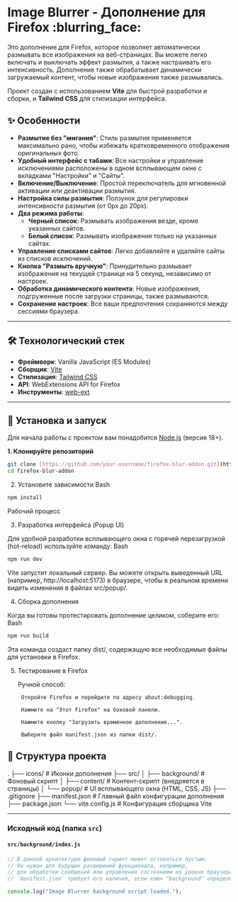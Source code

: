 # Image Blurrer - Дополнение для Firefox :blurring_face:

Это дополнение для Firefox, которое позволяет автоматически размывать все изображения на веб-страницах. Вы можете легко включать и выключать эффект размытия, а также настраивать его интенсивность. Дополнение также обрабатывает динамически загружаемый контент, чтобы новые изображения также размывались.

Проект создан с использованием **Vite** для быстрой разработки и сборки, и **Tailwind CSS** для стилизации интерфейса.

## ✨ Особенности

* **Размытие без "мигания"**: Стиль размытия применяется максимально рано, чтобы избежать кратковременного отображения оригинальных фото.
* **Удобный интерфейс с табами**: Все настройки и управление исключениями расположены в одном всплывающем окне с вкладками "Настройки" и "Сайты".
* **Включение/Выключение**: Простой переключатель для мгновенной активации или деактивации размытия.
* **Настройка силы размытия**: Ползунок для регулировки интенсивности размытия (от 0px до 20px).
* **Два режима работы**:
  * **Черный список**: Размывать изображения везде, кроме указанных сайтов.
  * **Белый список**: Размывать изображения только на указанных сайтах.
* **Управление списками сайтов**: Легко добавляйте и удаляйте сайты из списков исключений.
* **Кнопка "Размыть вручную"**: Принудительно размывает изображения на текущей странице на 5 секунд, независимо от настроек.
* **Обработка динамического контента**: Новые изображения, подгруженные после загрузки страницы, также размываются.
* **Сохранение настроек**: Все ваши предпочтения сохраняются между сессиями браузера.

---

## 🛠️ Технологический стек

* **Фреймворк**: Vanilla JavaScript (ES Modules)
* **Сборщик**: [Vite](https://vitejs.dev/)
* **Стилизация**: [Tailwind CSS](https://tailwindcss.com/)
* **API**: WebExtensions API for Firefox
* **Инструменты**: [web-ext](https://github.com/mozilla/web-ext)

---

## 🚀 Установка и запуск

Для начала работы с проектом вам понадобится [Node.js](https://nodejs.org/) (версия 18+).

**1. Клонируйте репозиторий**

```bash
git clone [https://github.com/your-username/firefox-blur-addon.git](https://github.com/your-username/firefox-blur-addon.git)
cd firefox-blur-addon
```
2. Установите зависимости
   Bash
```bash
npm install
```
Рабочий процесс

3. Разработка интерфейса (Popup UI)

Для удобной разработки всплывающего окна с горячей перезагрузкой (hot-reload) используйте команду:
Bash
```bash
npm run dev
```
Vite запустит локальный сервер. Вы можете открыть выведенный URL (например, http://localhost:5173) в браузере, чтобы в реальном времени видеть изменения в файлах src/popup/.

4. Сборка дополнения

Когда вы готовы протестировать дополнение целиком, соберите его:
Bash
```bash
npm run build
```

Эта команда создаст папку dist/, содержащую все необходимые файлы для установки в Firefox.

5. Тестирование в Firefox
   

   Ручной способ:

        Откройте Firefox и перейдите по адресу about:debugging.

        Нажмите на "Этот Firefox" на боковой панели.

        Нажмите кнопку "Загрузить временное дополнение...".

        Выберите файл manifest.json из папки dist/.

📂 Структура проекта
-----
.
├── icons/              # Иконки дополнения
├── src/
│   ├── background/     # Фоновый скрипт
│   ├── content/        # Контент-скрипт (внедряется в страницы)
│   └── popup/          # UI всплывающего окна (HTML, CSS, JS)
├── .gitignore
├── manifest.json       # Главный файл конфигурации дополнения
├── package.json
└── vite.config.js      # Конфигурация сборщика Vite


----

### **Исходный код (папка `src`)**

#### `src/background/index.js`

```javascript
// В данной архитектуре фоновый скрипт может оставаться пустым.
// Он нужен для будущих расширений функционала, например,
// для обработки сообщений или управления состоянием на уровне браузера.
// `manifest.json` требует его наличия, если ключ "background" определен.

console.log("Image Blurrer background script loaded.");
```
